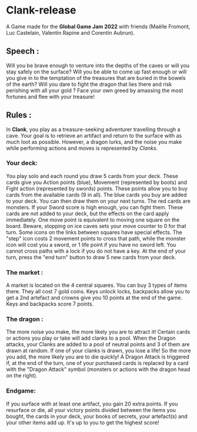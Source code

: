 # Clank-release
A Game made for the **Global Game Jam 2022** with friends (Maëlle Fromont, Luc Castelain, Valentin Rapine and Corentin Aubrun). 


## Speech :

Will you be brave enough to venture into the depths of the caves or will you stay safely on the surface? Will you be able to come up fast enough or will you give in to the temptation of the treasures that are buried in the bowels of the earth?  Will you dare to fight the dragon that lies there and risk perishing with all your gold ? Face your own greed by amassing the most fortunes and flee with your treasure!


## Rules :

In **Clank**, you play as a treasure-seeking adventurer travelling through a cave. Your goal is to retrieve an artifact and return to the surface with as much loot as possible. However, a dragon lurks, and the noise you make while performing actions and moves is represented by *Clanks*. 

### Your deck:

You play solo and each round you draw 5 cards from your deck. These cards give you Action points (blue), Movement (represented by boots) and Fight action (represented by swords) points. These points allow you to buy cards from the available cards (9 in all). The blue cards you buy are added to your deck. You can then draw them on your next turns. The red cards are monsters. If your Sword score is high enough, you can fight them. These cards are not added to your deck, but the effects on the card apply immediately. One move point is equivalent to moving one square on the board. Beware, stopping on ice caves sets your move counter to 0 for that turn. Some icons on the links between squares have special effects. The "step" icon costs 2 movement points to cross that path, while the monster icon will cost you a sword, or 1 life point if you have no sword left. You cannot cross paths with a lock if you do not have a key. At the end of your turn, press the "end turn" button to draw 5 new cards from your deck.

### The market :

A market is located on the 4 central squares. You can buy 3 types of items there. They all cost 7 gold coins. Keys unlock locks, backpacks allow you to get a 2nd artefact and crowns give you 10 points at the end of the game. Keys and backpacks score 7 points.

### The dragon :

The more noise you make, the more likely you are to attract it! Certain cards or actions you play or take will add clanks to a pool. When the Dragon attacks, your Clanks are added to a pool of neutral points and 3 of them are drawn at random. If one of your clanks is drawn, you lose a life! So the more you add, the more likely you are to die quickly! A Dragon Attack is triggered if, at the end of the turn, one of your purchased cards is replaced by a card with the "Dragon Attack" symbol (monsters or actions with the dragon head on the right).

### Endgame:

If you surface with at least one artifact, you gain 20 extra points. If you resurface or die, all your victory points divided between the items you bought, the cards in your deck, your books of secrets, your artefact(s) and your other items add up. It's up to you to get the highest score!
